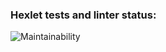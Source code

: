 ### Hexlet tests and linter status:
![Maintainability](https://qlty.sh/gh/NikRatushnyak/projects/php-project-45)